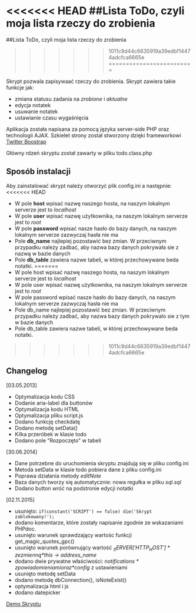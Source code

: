 <<<<<<< HEAD
﻿##Lista ToDo, czyli moja lista rzeczy do zrobienia
=======
##Lista ToDo, czyli moja lista rzeczy do zrobienia
>>>>>>> 1011c9d44c6635919a39edbf14474adcfca6665e
=========================

Skrypt pozwala zapisywaać rzeczy do zrobienia. Skrypt zawiera takie funkcje jak:
- zmiana statusu zadania na *zrobione* i *aktualne*
- edycja notatek
- usuwanie notatek
- ustawianie czasu wygaśnięcia

Aplikacja została napisana za pomocą języka server-side PHP oraz technologii AJAX. Szkielet strony został stworzony dzięki frameworkowi [Twitter Boostrap](http://getbootstrap.com/2.3.2/)

Główny rdzeń skryptu został zawarty w pliku todo.class.php

Sposób instalacji
-----------------

Aby zainstalować skrypt należy otworzyć plik config.ini a następnie:
<<<<<<< HEAD
- W pole **host** wpisać nazwę naszego hosta, na naszym lokalnym serverze jest to *localhost*
- W pole **user** wpisać nazwę użytkownika, na naszym lokalnym serverze jest to *root*
- W pole **password** wpisać nasze hasło do bazy danych, na naszym lokalnym serverze zazwyczaj hasła nie ma
- Pole **db_name** najlepiej pozostawić bez zmian. W przeciwnym przypadku należy zadbać, aby nazwa bazy danych pokrywała sie z nazwą w bazie danych
- Pole **db_table** zawiera nazwe tabeli, w której przechowywane beda notatki. 
=======
- W pole host wpisać nazwę naszego hosta, na naszym lokalnym serverze jest to *localhost*
- W pole user wpisać nazwę użytkownika, na naszym lokalnym serverze jest to *root*
- W pole password wpisać nasze hasło do bazy danych, na naszym lokalnym serverze zazwyczaj hasła nie ma
- Pole db_name najlepiej pozostawić bez zmian. W przeciwnym przypadku należy zadbać, aby nazwa bazy danych pokrywalo sie z tym w bazie danych
- Pole db_table zawiera nazwe tabeli, w której przechowywane beda notatki. 
>>>>>>> 1011c9d44c6635919a39edbf14474adcfca6665e

Changelog
--------
[03.05.2013]
- Optymalizacja kodu CSS
- Dodanie aria-label dla buttonów
- Optymalizacja kodu HTML
- Optymalizacja pliku script.js
- Dodano funkcję checkdatę
- Dodano metodę setData()
- Kilka przeróbek w klasie todo
- Dodano pole "Rozpoczęto" w tabeli 

[30.06.2014]
- Dane potrzebne do uruchomienia skryptu znajdują się w pliku config.ini
- Metoda setData w klasie todo pobiera dane z pliku config.ini
- Poprawa działania metody *editNote*
- Baza danych tworzy się automatycznie: nowa regułka w pliku *sql.sql*
- Dodano button *wróć* na podstronie edycji notatki

[02.11.2015]
- usunięto: `if(constant('SCRIPT') == false) die('Skrypt zablokowany!');`
- dodano komentarze, które zostały napisanie zgodnie ze wskazaniami PHPdoc.
- usunięto warunek sprawdzający wartośc funkcji get_magic_quotes_gpc()
- usunięto warunek porównujący wartość *$_SERVER['HTTP_HOST']* ze zmienną *$this -> address_name*
- dodano dwie prywatne właściwości: *$notifications* z powiadomieniami oraz *$config* z ustawieniami
- usunięto metodę setData
- dodano metodę dbConnection(), isNoteExist()
- optymalizacja html i js
- dodano datepicker

[Demo Skryptu](http://skryptoteka.rynko.pl/moja-lista-todo-czyli-lista-rzeczy-do-zrobienia)
